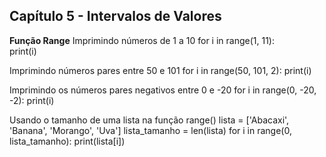 ## Capítulo 5 - Intervalos de Valores


**Função Range**
Imprimindo números de 1 a 10 
for i in range(1, 11):  
    print(i)

Imprimindo números pares entre 50 e 101
for i in range(50, 101, 2):
    print(i)

Imprimindo os números pares negativos entre 0 e -20
for i in range(0, -20, -2):
    print(i)

Usando o tamanho de uma lista na função range()
lista = ['Abacaxi', 'Banana', 'Morango', 'Uva']
lista_tamanho = len(lista)
for i in range(0, lista_tamanho):
    print(lista[i])    